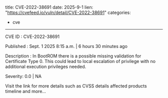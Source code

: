  
title: CVE-2022-38691
date: 2025-9-1
lien: "https://cvefeed.io/vuln/detail/CVE-2022-38691"
categories:
  - cve
---

CVE ID : CVE-2022-38691

Published :  Sept. 1
2025
8:15 a.m. | 6 hours
30 minutes ago

Description : In BootROM
there is a possible missing validation for Certificate Type 0. This could lead to local escalation of privilege with no additional execution privileges needed.

Severity: 0.0 | NA

Visit the link for more details
such as CVSS details
affected products
timeline
and more...
